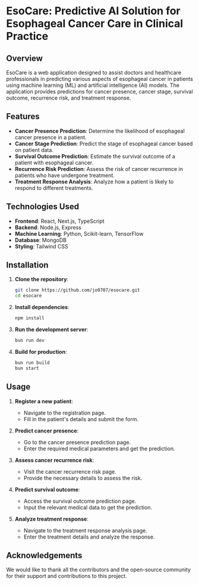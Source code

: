 # EsoCare: Predictive AI Solution for Esophageal Cancer Care in Clinical Practice

## Overview

EsoCare is a web application designed to assist doctors and healthcare professionals in predicting various aspects of esophageal cancer in patients using machine learning (ML) and artificial intelligence (AI) models. The application provides predictions for cancer presence, cancer stage, survival outcome, recurrence risk, and treatment response.

## Features

-   **Cancer Presence Prediction**: Determine the likelihood of esophageal cancer presence in a patient.
-   **Cancer Stage Prediction**: Predict the stage of esophageal cancer based on patient data.
-   **Survival Outcome Prediction**: Estimate the survival outcome of a patient with esophageal cancer.
-   **Recurrence Risk Prediction**: Assess the risk of cancer recurrence in patients who have undergone treatment.
-   **Treatment Response Analysis**: Analyze how a patient is likely to respond to different treatments.

## Technologies Used

-   **Frontend**: React, Next.js, TypeScript
-   **Backend**: Node.js, Express
-   **Machine Learning**: Python, Scikit-learn, TensorFlow
-   **Database**: MongoDB
-   **Styling**: Tailwind CSS

## Installation

1. **Clone the repository**:

    ```bash
    git clone https://github.com/jo0707/esocare.git
    cd esocare
    ```

2. **Install dependencies**:

    ```bash
    npm install
    ```

3. **Run the development server**:

    ```bash
    bun run dev
    ```

4. **Build for production**:
    ```bash
    bun run build
    bun start
    ```

## Usage

1. **Register a new patient**:

    - Navigate to the registration page.
    - Fill in the patient's details and submit the form.

2. **Predict cancer presence**:

    - Go to the cancer presence prediction page.
    - Enter the required medical parameters and get the prediction.

3. **Assess cancer recurrence risk**:

    - Visit the cancer recurrence risk page.
    - Provide the necessary details to assess the risk.

4. **Predict survival outcome**:

    - Access the survival outcome prediction page.
    - Input the relevant medical data to get the prediction.

5. **Analyze treatment response**:
    - Navigate to the treatment response analysis page.
    - Enter the treatment details and analyze the response.

## Acknowledgements

We would like to thank all the contributors and the open-source community for their support and contributions to this project.
